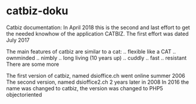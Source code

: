 # catbiz-doku
Catbiz documentation:
In April 2018 this is the second and last effort to get the needed knowhow of the application CATBIZ.
The first effort was dated July 2017

The main features of catbiz are similar to a cat: .. flexible like a CAT .. ownminded .. nimbly .. long living (10 years up) .. cuddly .. fast .. resistant There are some more

The first version of catbiz, named dsioffice.ch went online summer 2006<br>
The second version, named dsioffice2.ch 2 years later in 2008
In 2016 the name was changed to catbiz, the version was changed to PHP5 objectoriented

